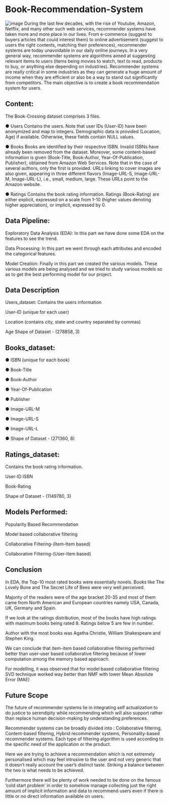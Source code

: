 # Book-Recommendation-System
![image](https://www.pixelstalk.net/wp-content/uploads/2016/08/Library-HD-Background.jpg)
During the last few decades, with the rise of Youtube, Amazon, Netflix, and many other such web services, recommender systems have taken more and more place in our lives. From e-commerce (suggest to buyers articles that could interest them) to online advertisement (suggest to users the right contents, matching their preferences), recommender systems are today unavoidable in our daily online journeys. In a very general way, recommender systems are algorithms aimed at suggesting relevant items to users (items being movies to watch, text to read, products to buy, or anything else depending on industries). Recommender systems are really critical in some industries as they can generate a huge amount of income when they are efficient or also be a way to stand out significantly from competitors. The main objective is to create a book recommendation system for users.
## Content:

The Book-Crossing dataset comprises 3 files.


● Users
Contains the users. Note that user IDs (User-ID) have been anonymized and map to
integers. Demographic data is provided (Location, Age) if available. Otherwise, these
fields contain NULL values.


● Books
Books are identified by their respective ISBN. Invalid ISBNs have already been removed
from the dataset. Moreover, some content-based information is given (Book-Title,
Book-Author, Year-Of-Publication, Publisher), obtained from Amazon Web
Services. Note that in the case of several authors, only the first is provided. URLs linking
to cover images are also given, appearing in three different flavors (Image-URL-S,
Image-URL-M, Image-URL-L), i.e., small, medium, large. These URLs point to the
Amazon website.


● Ratings
Contains the book rating information. Ratings (Book-Rating) are either explicit,
expressed on a scale from 1-10 (higher values denoting higher appreciation), or implicit,
expressed by 0.

## Data Pipeline:

Exploratory Data Analysis (EDA): In this part we have done some EDA on the features to see the trend.

Data Processing: In this part we went through each attributes and encoded the categorical features.

Model Creation: Finally in this part we created the various models. These various models are being analysed and we tried to study various models so as to get the best performing model for our project.

## Data Description

Users_dataset: Contains the users information 

User-ID (unique for each user) 

Location (contains city, state and country separated by commas) 

Age Shape of Dataset - (278858, 3)

## Books_dataset:

● ISBN (unique for each book) 			

● Book-Title 

● Book-Author 	

● Year-Of-Publication 

● Publisher 						

● Image-URL-M 						

● Image-URL-S 					

● Image-URL-L 						

● Shape of Dataset - (271360, 8) 

## Ratings_dataset:
Contains the book rating information. 

User-ID ISBN

Book-Rating 

Shape of Dataset - (1149780, 3) 


## Models Performed:

Popularity Based Recommendation

Model based collaborative filtering

Collaborative Filtering-(Item-Item based)

Collaborative Filtering-(User-Item based)


## Conclusion

In EDA, the Top-10 most rated books were essentially novels. Books like The Lovely Bone and The Secret Life of Bees were very well perceived.

Majority of the readers were of the age bracket 20-35 and most of them came from North American and European countries namely USA, Canada, UK, Germany and Spain.

If we look at the ratings distribution, most of the books have high ratings with maximum books being rated 8. Ratings below 5 are few in number.

Author with the most books was Agatha Christie, William Shakespeare and Stephen King.

We can conclude that item-item based collaborative filtering performed better than user-user based collaborative filtering because of lower computation among the memory based approach.

For modelling, it was observed that for model based collaborative filtering SVD technique worked way better than NMF with lower Mean Absolute Error (MAE)


## Future Scope

The future of recommender systems lie in integrating self actualization to do justice to serendipity while recommending which will also support rather than replace human decision-making by understanding preferences.

Recommender systems can be broadly divided into : Collaborative filtering, Content-based filtering, Hybrid recommender systems, Personality-based recommender systems. Each type of filtering algorithm is used according to the specific need of the application or the product. 

Here we are trying to achieve a recommendation which is not extremely personalised which may feel intrusive to the user and not very generic that it doesn’t really account the user’s distinct taste. Striking a balance between the two is what needs to be achieved. 

Furthermore there will be plenty of work needed to be done on the famous ‘cold start problem’ in order to somehow manage collecting just the right amount of implicit information and data to recommend users even if there is little or no direct information available on users.
